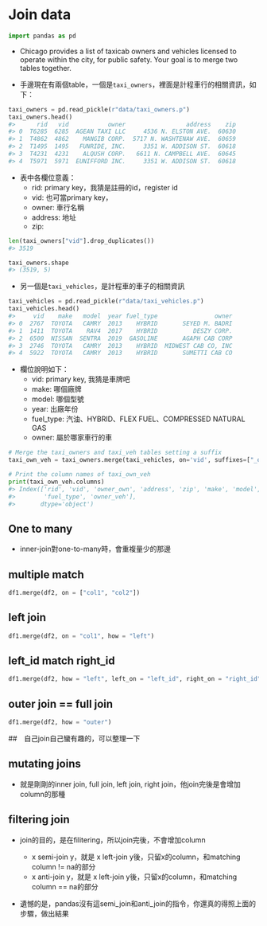 # Join data  


```python
import pandas as pd
```

* Chicago provides a list of taxicab owners and vehicles licensed to operate within the city, for public safety. Your goal is to merge two tables together. 

* 手邊現在有兩個table，一個是`taxi_owners`，裡面是計程車行的相關資訊，如下：    


```python
taxi_owners = pd.read_pickle(r"data/taxi_owners.p")
taxi_owners.head()
#>      rid   vid           owner                 address    zip
#> 0  T6285  6285  AGEAN TAXI LLC     4536 N. ELSTON AVE.  60630
#> 1  T4862  4862    MANGIB CORP.  5717 N. WASHTENAW AVE.  60659
#> 2  T1495  1495   FUNRIDE, INC.     3351 W. ADDISON ST.  60618
#> 3  T4231  4231    ALQUSH CORP.   6611 N. CAMPBELL AVE.  60645
#> 4  T5971  5971  EUNIFFORD INC.     3351 W. ADDISON ST.  60618
```

* 表中各欄位意義：  
  * rid: primary key，我猜是註冊的id，register id 
  * vid: 也可當primary key， 
  * owner: 車行名稱  
  * address: 地址  
  * zip:  


```python
len(taxi_owners["vid"].drop_duplicates())
#> 3519
```


```python
taxi_owners.shape
#> (3519, 5)
```

* 另一個是`taxi_vehicles`，是計程車的車子的相關資訊


```python
taxi_vehicles = pd.read_pickle(r"data/taxi_vehicles.p")
taxi_vehicles.head()
#>     vid    make   model  year fuel_type                owner
#> 0  2767  TOYOTA   CAMRY  2013    HYBRID       SEYED M. BADRI
#> 1  1411  TOYOTA    RAV4  2017    HYBRID          DESZY CORP.
#> 2  6500  NISSAN  SENTRA  2019  GASOLINE       AGAPH CAB CORP
#> 3  2746  TOYOTA   CAMRY  2013    HYBRID  MIDWEST CAB CO, INC
#> 4  5922  TOYOTA   CAMRY  2013    HYBRID       SUMETTI CAB CO
```

* 欄位說明如下：  
  * vid: primary key, 我猜是車牌吧  
  * make: 哪個廠牌  
  * model: 哪個型號  
  * year: 出廠年份
  * fuel_type: 汽油、HYBRID、FLEX FUEL、COMPRESSED NATURAL GAS  
  * owner: 屬於哪家車行的車  


```python
# Merge the taxi_owners and taxi_veh tables setting a suffix
taxi_own_veh = taxi_owners.merge(taxi_vehicles, on='vid', suffixes=["_own", "_veh"])

# Print the column names of taxi_own_veh
print(taxi_own_veh.columns)
#> Index(['rid', 'vid', 'owner_own', 'address', 'zip', 'make', 'model', 'year',
#>        'fuel_type', 'owner_veh'],
#>       dtype='object')
```


## One to many  

* inner-join對one-to-many時，會重複量少的那邊  

## multiple match  


```python
df1.merge(df2, on = ["col1", "col2"])
```


## left join 


```python
df1.merge(df2, on = "col1", how = "left")
```

## left_id match right_id


```python
df1.merge(df2, how = "left", left_on = "left_id", right_on = "right_id")
```


## outer join == full join


```python
df1.merge(df2, how = "outer")
```

##　自己join自己蠻有趣的，可以整理一下  

## mutating joins  

* 就是剛剛的inner join, full join, left join, right join，他join完後是會增加column的那種  

## filtering join  

* join的目的，是在filitering，所以join完後，不會增加column  
  * x semi-join y，就是 x left-join y後，只留x的column，和matching column != na的部分  
  * x anti-join y，就是 x left-join y後，只留x的column，和matching column == na的部分  

* 遺憾的是，pandas沒有這semi_join和anti_join的指令，你還真的得照上面的步驟，做出結果  



